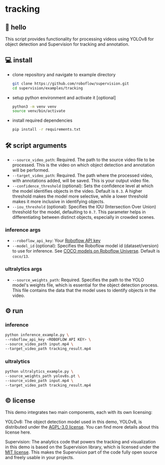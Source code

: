 # tracking

## 👋 hello

This script provides functionality for processing videos using YOLOv8 for object
detection and Supervision for tracking and annotation.

## 💻 install

- clone repository and navigate to example directory

  ```bash
  git clone https://github.com/roboflow/supervision.git
  cd supervision/examples/tracking
  ```

- setup python environment and activate it [optional]

  ```bash
  python3 -m venv venv
  source venv/bin/activate
  ```

- install required dependencies

  ```bash
  pip install -r requirements.txt
  ```

## 🛠️ script arguments

- `--source_video_path`: Required. The path to the source video file to be processed.
  This is the video on which object detection and annotation will be performed.
- `--target_video_path`: Required. The path where the processed video, with annotations
  added, will be saved. This is your output video file.
- `--confidence_threshold` (optional): Sets the confidence level at which the model
  identifies objects in the video. Default is `0.3`. A higher threshold makes the model
  more selective, while a lower threshold makes it more inclusive in identifying objects.
- `--iou_threshold` (optional): Specifies the IOU (Intersection Over Union) threshold
  for the model, defaulting to `0.7`. This parameter helps in differentiating between
  distinct objects, especially in crowded scenes.

### inference args

- `--roboflow_api_key`: Your [Roboflow API key](https://docs.roboflow.com/api-reference/authentication#retrieve-an-api-key)
- `--model_id` (optional): Specifies the Roboflow model id (dataset/version) to use for inference. See [COCO models on Roboflow Universe](https://universe.roboflow.com/microsoft/coco/dataset/13). Default is `coco/13`.

### ultralytics args

- `--source_weights_path`: Required. Specifies the path to the YOLO model's weights
  file, which is essential for the object detection process. This file contains the data
  that the model uses to identify objects in the video.

## ⚙️ run

### inference

```bash
python inference_example.py \
--roboflow_api_key <ROBOFLOW API KEY> \
--source_video_path input.mp4 \
--target_video_path tracking_result.mp4
```

### ultralytics

```bash
python ultralytics_example.py \
--source_weights_path yolov8s.pt \
--source_video_path input.mp4 \
--target_video_path tracking_result.mp4
```

## © license

This demo integrates two main components, each with its own licensing:

YOLOv8: The object detection model used in this demo, YOLOv8, is distributed under the
[AGPL-3.0 license](https://github.com/ultralytics/ultralytics/blob/main/LICENSE). You
can find more details about this license here.

Supervision: The analytics code that powers the tracking and visualization in this demo
is based on the Supervision library, which is licensed under the
[MIT license](https://github.com/roboflow/supervision/blob/develop/LICENSE.md). This
makes the Supervision part of the code fully open source and freely usable in your
projects.
